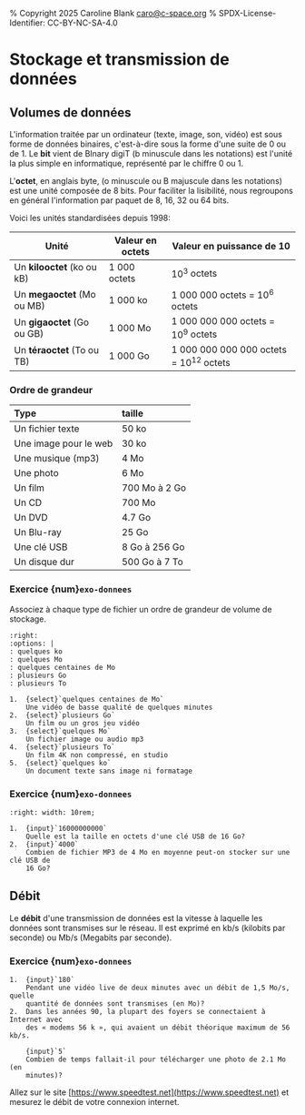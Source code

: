 % Copyright 2025 Caroline Blank <caro@c-space.org>
% SPDX-License-Identifier: CC-BY-NC-SA-4.0

# Stockage et transmission de données

## Volumes de données

L'information traitée par un ordinateur (texte, image, son, vidéo) est sous
forme de données binaires, c'est-à-dire sous la forme d'une suite de 0 ou de 1.
Le **bit** vient de BInary digiT (b minuscule dans les notations) est l'unité la
plus simple en informatique, représenté par le chiffre 0 ou 1.

L'**octet**, en anglais byte, (o minuscule ou B majuscule dans les notations)
est une unité composée de 8 bits. Pour faciliter la lisibilité, nous regroupons
en général l'information par paquet de 8, 16, 32 ou 64 bits.

Voici les unités standardisées depuis 1998:

| Unité | Valeur en octets | Valeur en puissance de 10 |
|-------|------------------|---------------------------|
| Un **kilooctet** (ko ou kB) | 1 000 octets | $10^3$ octets |
| Un **megaoctet** (Mo ou MB) | 1 000 ko | 1 000 000 octets = $10^6$ octets |
| Un **gigaoctet** (Go ou GB) | 1 000 Mo | 1 000 000 000 octets = $10^9$ octets |
| Un **téraoctet** (To ou TB) | 1 000 Go | 1 000 000 000 000 octets = $10^{12}$ octets |


### Ordre de grandeur

| Type | taille |
| :--- | :----- |
| Un fichier texte | 50 ko |
| Une image pour le web | 30 ko |
| Une musique (mp3) | 4 Mo |
| Une photo | 6 Mo |
| Un film | 700 Mo à 2 Go |
| Un CD | 700 Mo |
| Un DVD | 4.7 Go |
| Un Blu-ray | 25 Go |
| Une clé USB | 8 Go à 256 Go |
| Un disque dur | 500 Go à 7 To |

### Exercice {num}`exo-donnees`

Associez à chaque type de fichier un ordre de grandeur de volume de stockage.

```{role} select(quiz-select)
:right:
:options: |
: quelques ko
: quelques Mo
: quelques centaines de Mo
: plusieurs Go
: plusieurs To
```

```{quiz}
1.  {select}`quelques centaines de Mo`
    Une vidéo de basse qualité de quelques minutes
2.  {select}`plusieurs Go`
    Un film ou un gros jeu vidéo
3.  {select}`quelques Mo`
    Un fichier image ou audio mp3
4.  {select}`plusieurs To`
    Un film 4K non compressé, en studio
5.  {select}`quelques ko`
    Un document texte sans image ni formatage
```

### Exercice {num}`exo-donnees`

```{role} input(quiz-input)
:right: width: 10rem;
```

```{quiz}
1.  {input}`16000000000`
    Quelle est la taille en octets d'une clé USB de 16 Go?
2.  {input}`4000`
    Combien de fichier MP3 de 4 Mo en moyenne peut-on stocker sur une clé USB de
    16 Go?
```

## Débit

Le **débit** d'une transmission de données est la vitesse à laquelle les données
sont transmises sur le réseau. Il est exprimé en kb/s (kilobits par seconde) ou
Mb/s (Megabits par seconde).

### Exercice {num}`exo-donnees`

```{quiz}
1.  {input}`180`
    Pendant une vidéo live de deux minutes avec un débit de 1,5 Mo/s, quelle
    quantité de données sont transmises (en Mo)?
2.  Dans les années 90, la plupart des foyers se connectaient à Internet avec
    des « modems 56 k », qui avaient un débit théorique maximum de 56 kb/s.

    {input}`5`
    Combien de temps fallait-il pour télécharger une photo de 2.1 Mo (en
    minutes)?
```

Allez sur le site [https://www.speedtest.net](https://www.speedtest.net) et
mesurez le débit de votre connexion internet.
